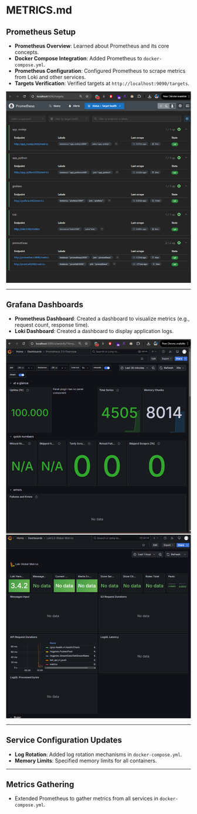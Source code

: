 # METRICS.md

## Prometheus Setup
- **Prometheus Overview**: Learned about Prometheus and its core concepts.
- **Docker Compose Integration**: Added Prometheus to `docker-compose.yml`.
- **Prometheus Configuration**: Configured Prometheus to scrape metrics from Loki and other services.
- **Targets Verification**: Verified targets at `http://localhost:9090/targets`.

![Prometheus Targets](screenshots/prometheus_targets.png)

---

## Grafana Dashboards
- **Prometheus Dashboard**: Created a dashboard to visualize metrics (e.g., request count, response time).
- **Loki Dashboard**: Created a dashboard to display application logs.

![Prometheus Dashboard](screenshots/prometheus_dashboard.png)
![Loki Dashboard](screenshots/loki_dashboard.png)

---

## Service Configuration Updates
- **Log Rotation**: Added log rotation mechanisms in `docker-compose.yml`.
- **Memory Limits**: Specified memory limits for all containers.

---

## Metrics Gathering
- Extended Prometheus to gather metrics from all services in `docker-compose.yml`.
